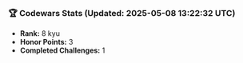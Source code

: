 ### 🏆 Codewars Stats (Updated: 2025-05-08 13:22:32 UTC)

- **Rank:** 8 kyu
- **Honor Points:** 3
- **Completed Challenges:** 1
